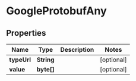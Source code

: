 

# GoogleProtobufAny


## Properties

Name | Type | Description | Notes
------------ | ------------- | ------------- | -------------
**typeUrl** | **String** |  |  [optional]
**value** | **byte[]** |  |  [optional]



